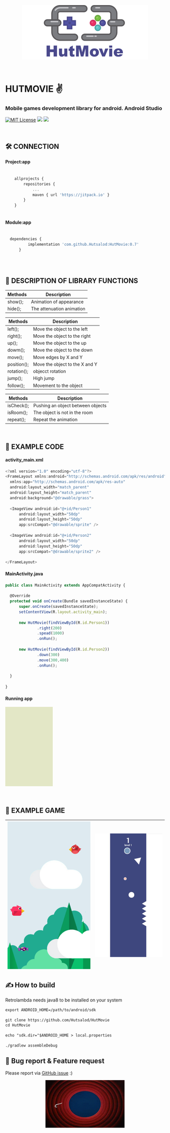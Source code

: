 ⠀
⠀⠀

<p align="center">
  <img width="400" height="172" src="https://github.com/Hutsalod/HutMovie/blob/master/fon.png">
</p>

⠀

# HUTMOVIE ✌️

### Mobile games development library for android. Android Studio

[![MIT License](https://img.shields.io/badge/license-MIT-blue.svg?style=flat)](https://github.com/RocketChat/Rocket.Chat/raw/master/LICENSE) ![](https://img.shields.io/badge/version-0.7-blue) ![](https://img.shields.io/badge/lib-developer-grean) 


⠀
⠀
## 🛠 CONNECTION
#### Project:app

```javascript
	
	allprojects {
		repositories {
			...
			maven { url 'https://jitpack.io' }
		}
	}
  
```  
	
#### Module:app

  ```javascript
  	
  	dependencies {
	        implementation 'com.github.Hutsalod:HutMovie:0.7'
		}
		
```  
⠀
⠀
	
## 📃 DESCRIPTION OF LIBRARY FUNCTIONS

Methods  | Description
------------- | -------------
show();  | Animation of appearance
hide();  | The attenuation animation

Methods   |  Description
------------- | -------------
left();  | Move the object to the left
right();  | Move the object to the right
up();  | Move the object to the up
dowm();  | Move the object to the down
move();  | Move edges by X and Y
position();  | Move the object to the X and Y
rotation();  | objecct rotation
jump();  | High jump
follow();  | Movement to the object

Methods   |  Description
------------- | -------------
isCheck();  | Pushing an object between objects
isRoom();  | The object is not in the room
repeat();  | Repeat the animation

	
⠀
## 🎲 EXAMPLE CODE
#### activity_main.xml
  ```javascript
<?xml version="1.0" encoding="utf-8"?>
<FrameLayout xmlns:android="http://schemas.android.com/apk/res/android"
    xmlns:app="http://schemas.android.com/apk/res-auto"
    android:layout_width="match_parent"
    android:layout_height="match_parent"
    android:background="@drawable/grass">
    
    <ImageView android:id="@+id/Person1"
        android:layout_width="50dp"
        android:layout_height="50dp"
        app:srcCompat="@drawable/sprite" />
	
    <ImageView android:id="@+id/Person2"
        android:layout_width="50dp"
        android:layout_height="50dp"
        app:srcCompat="@drawable/sprite2" />
	
</FrameLayout>
``` 

#### MainActivity.java
  ```javascript
public class MainActivity extends AppCompatActivity {

    @Override
    protected void onCreate(Bundle savedInstanceState) {
        super.onCreate(savedInstanceState);
        setContentView(R.layout.activity_main); 

        new HutMovie(findViewById(R.id.Person1))
                .right(200)
                .spead(1000)
                .onRun();

        new HutMovie(findViewById(R.id.Person2))
                .down(300)
                .move(300,400)
                .onRun();
		
    }
    
}
```  

#### Running app
  <img width="150" height="250" src="https://github.com/Hutsalod/HutMovie/blob/master/ezgif.com-video-to-gif-2.gif">
  
⠀
  	
## 👏 EXAMPLE GAME
![](https://github.com/Hutsalod/HutMovie/blob/master/skrin2png.png)  | ![](https://github.com/Hutsalod/HutMovie/blob/master/screen-1.jpg)
------------- | -------------
 

## ✍️ How to build

Retrolambda needs java8 to be installed on your system
```
export ANDROID_HOME=/path/to/android/sdk

git clone https://github.com/Hutsalod/HutMovie
cd HutMovie

echo "sdk.dir="$ANDROID_HOME > local.properties

./gradlew assembleDebug
```


## 📃 Bug report & Feature request

Please report via [GitHub issue](https://github.com/Hutsalod/HutMovie/issues) :)
<p align="center">
  <img width="250" height="150" src="https://raw.githubusercontent.com/Hutsalod/HutMovie/master/end.gif">
</p>

